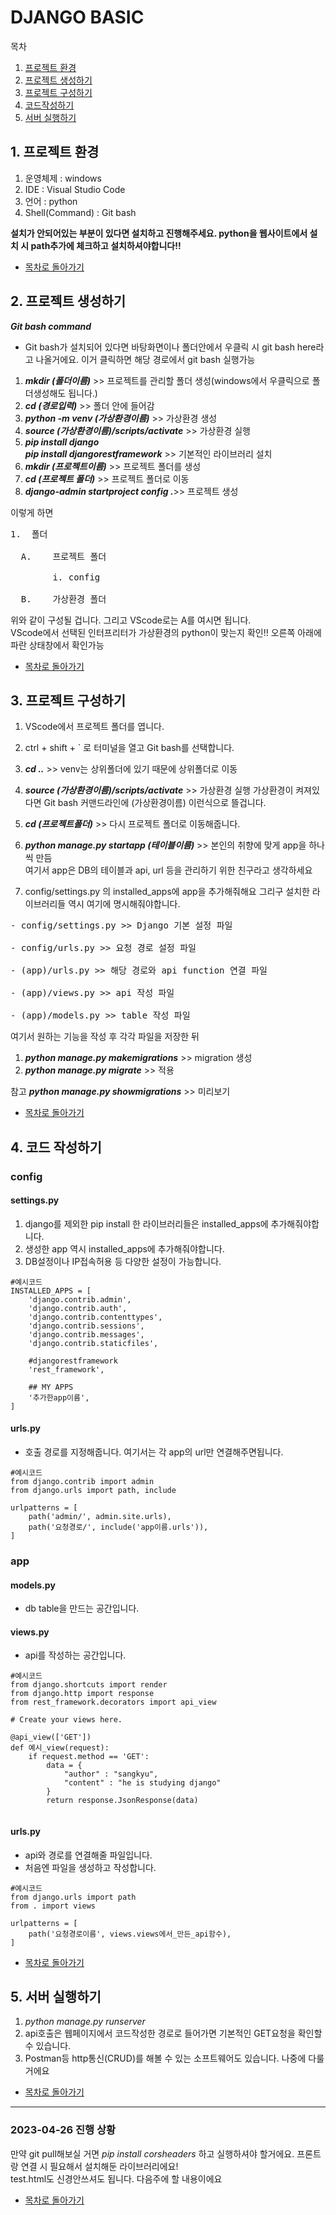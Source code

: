 # DJANGO BASIC
목차
1. [프로젝트 환경](#1-프로젝트-환경)
2. [프로젝트 생성하기](#2-프로젝트-생성하기)
3. [프로젝트 구성하기](#3-프로젝트-구성하기)
4. [코드작성하기](#4-코드-작성하기)
5. [서버 실행하기](#5-서버-실행하기)


## 1. 프로젝트 환경
1. 운영체제 : windows
2. IDE : Visual Studio Code
3. 언어 : python
4. Shell(Command) : Git bash  

**설치가 안되어있는 부분이 있다면 설치하고 진행해주세요. python을 웹사이트에서 설치 시 path추가에 체크하고 설치하셔야합니다!!**

- [목차로 돌아가기](#django-basic)

## 2. 프로젝트 생성하기

**_Git bash command_**
- Git bash가 설치되어 있다면 바탕화면이나 폴더안에서 우클릭 시 git bash here라고 나올거에요.
    이거 클릭하면 해당 경로에서 git bash 실행가능
1. **_mkdir (폴더이름)_** >> 프로젝트를 관리할 폴더 생성(windows에서 우클릭으로 폴더생성해도 됩니다.)
2. **_cd (경로입력)_** >> 폴더 안에 들어감
3. **_python -m venv (가상환경이름)_** >> 가상환경 생성
4. **_source (가상환경이름)/scripts/activate_** >> 가상환경 실행
5. **_pip install django_**   
**_pip install djangorestframework_** >> 기본적인 라이브러리 설치
6. **_mkdir (프로젝트이름)_** >> 프로젝트 폴더를 생성
7. **_cd (프로젝트 폴더)_** >> 프로젝트 폴더로 이동
7. **_django-admin startproject config ._**>> 프로젝트 생성  

이렇게 하면
<pre>
1.	폴더

  A.	프로젝트 폴더
  
        i. config
        
  B.	가상환경 폴더
</pre>
위와 같이 구성될 겁니다. 그리고 VScode로는 A를 여시면 됩니다.    
VScode에서 선택된 인터프리터가 가상환경의 python이 맞는지 확인!! 오른쪽 아래에 파란 상태창에서 확인가능

- [목차로 돌아가기](#django-basic)

## 3. 프로젝트 구성하기

1. VScode에서 프로젝트 폴더를 엽니다.
2. ctrl + shift + ` 로 터미널을 열고 Git bash를 선택합니다.
3. **_cd .._** >> venv는 상위폴더에 있기 때문에 상위폴더로 이동
4. **_source (가상환경이름)/scripts/activate_** >> 가상환경 실행
가상환경이 켜져있다면 Git bash 커맨드라인에 (가상환경이름) 이런식으로 뜰겁니다.
5. **_cd (프로젝트폴더)_** >> 다시 프로젝트 폴더로 이동해줍니다.

1. **_python manage.py startapp (테이블이름)_** >> 본인의 취향에 맞게 app을 하나씩 만듬   
	여기서 app은 DB의 테이블과 api, url 등을 관리하기 위한 친구라고 생각하세요
2. config/settings.py 의 installed_apps에 app을 추가해줘해요 그리구 설치한 라이브러리들 역시 여기에 명시해줘야합니다.

<pre>
- config/settings.py >> Django 기본 설정 파일   

- config/urls.py >> 요청 경로 설정 파일   

- (app)/urls.py >> 해당 경로와 api function 연결 파일

- (app)/views.py >> api 작성 파일

- (app)/models.py >> table 작성 파일
</pre>

여기서 원하는 기능을 작성 후 각각 파일을 저장한 뒤

1. **_python manage.py makemigrations_** >> migration 생성
2. **_python manage.py migrate_** >> 적용   

참고 **_python manage.py showmigrations_** >> 미리보기

- [목차로 돌아가기](#django-basic)

## 4. 코드 작성하기

### config

#### settings.py
1. django를 제외한 pip install 한 라이브러리들은 installed_apps에 추가해줘야합니다.
2. 생성한 app 역시 installed_apps에 추가해줘야합니다.
3. DB설정이나 IP접속허용 등 다양한 설정이 가능합니다.

```
#예시코드
INSTALLED_APPS = [
    'django.contrib.admin',
    'django.contrib.auth',
    'django.contrib.contenttypes',
    'django.contrib.sessions',
    'django.contrib.messages',
    'django.contrib.staticfiles',

    #djangorestframework
    'rest_framework',
    
    ## MY APPS
    '추가한app이름',
]
```

#### urls.py
- 호출 경로를 지정해줍니다. 여기서는 각 app의 url만 연결해주면됩니다.

```
#예시코드
from django.contrib import admin
from django.urls import path, include

urlpatterns = [
    path('admin/', admin.site.urls),
    path('요청경로/', include('app이름.urls')),
]
```

### app

#### models.py
- db table을 만드는 공간입니다.

#### views.py
- api를 작성하는 공간입니다.

```
#예시코드
from django.shortcuts import render
from django.http import response
from rest_framework.decorators import api_view

# Create your views here.

@api_view(['GET'])
def 예시_view(request):
    if request.method == 'GET':
        data = {
            "author" : "sangkyu",
            "content" : "he is studying django"
        }
        return response.JsonResponse(data)
    
```

#### urls.py
- api와 경로를 연결해줄 파일입니다.
- 처음엔 파일을 생성하고 작성합니다.

```
#예시코드
from django.urls import path
from . import views

urlpatterns = [
    path('요청경로이름', views.views에서_만든_api함수),
]

```

- [목차로 돌아가기](#django-basic)

## 5. 서버 실행하기

1. *python manage.py runserver*
2. api호출은 웹페이지에서 코드작성한 경로로 들어가면 기본적인 GET요청을 확인할 수 있습니다.
3. Postman등 http통신(CRUD)를 해볼 수 있는 소프트웨어도 있습니다. 나중에 다룰거에요

- [목차로 돌아가기](#django-basic)
<hr/>

### 2023-04-26 진행 상황
만약 git pull해보실 거면 *pip install corsheaders* 하고 실행하셔야 할거에요. 프론트랑 연결 시 필요해서 설치해둔 라이브러리에요!   
test.html도 신경안쓰셔도 됩니다. 다음주에 할 내용이에요

- [목차로 돌아가기](#django-basic)
